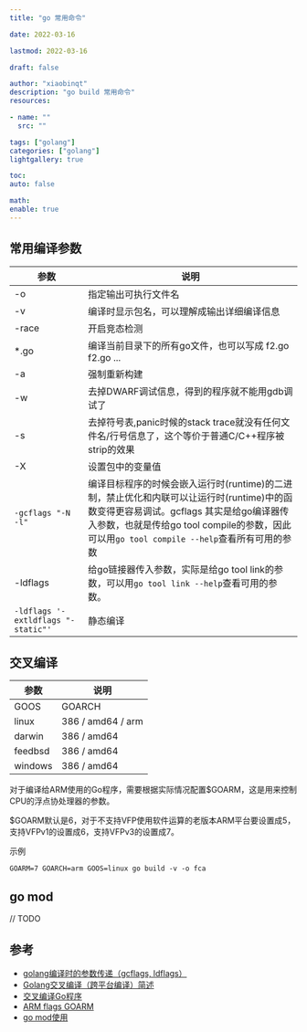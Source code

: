 ```yaml
---
title: "go 常用命令"

date: 2022-03-16

lastmod: 2022-03-16

draft: false

author: "xiaobinqt"
description: "go build 常用命令"
resources:

- name: ""
  src: ""

tags: ["golang"]
categories: ["golang"]
lightgallery: true

toc:
auto: false

math:
enable: true
---
```


## 常用编译参数

| 参数               | 说明                                                                                                                                                  |
|------------------|-----------------------------------------------------------------------------------------------------------------------------------------------------|
| -o               | 指定输出可执行文件名                                                                                                                                          |
| -v               | 编译时显示包名，可以理解成输出详细编译信息                                                                                                                               |
| -race            | 开启竞态检测                                                                                                                                              |
| *.go             | 编译当前目录下的所有go文件，也可以写成 f2.go f2.go ...                                                                                                                |
| -a               | 强制重新构建                                                                                                                                              |
| -w               | 去掉DWARF调试信息，得到的程序就不能用gdb调试了                                                                                                                         |
| -s               | 去掉符号表,panic时候的stack trace就没有任何文件名/行号信息了，这个等价于普通C/C++程序被strip的效果                                                                                     |
| -X               | 设置包中的变量值                                                                                                                                            |
| `-gcflags "-N -l"` | 编译目标程序的时候会嵌入运行时(runtime)的二进制，禁止优化和内联可以让运行时(runtime)中的函数变得更容易调试。gcflags 其实是给go编译器传入参数，也就是传给go tool compile的参数，因此可以用`go tool compile --help`查看所有可用的参数 |
| -ldflags         | 给go链接器传入参数，实际是给go tool link的参数，可以用`go tool link --help`查看可用的参数。                                                                                     |
| `-ldflags '-extldflags "-static"' `       | 静态编译                                                                                                                                                |

## 交叉编译

| 参数      | 说明                |                                                                   
|---------|-------------------|
| GOOS    | GOARCH            |
| linux   | 386 / amd64 / arm |
| darwin  | 386 / amd64       |
| feedbsd | 386 / amd64       |
| windows | 386 / amd64       |

对于编译给ARM使用的Go程序，需要根据实际情况配置$GOARM，这是用来控制CPU的浮点协处理器的参数。

$GOARM默认是6，对于不支持VFP使用软件运算的老版本ARM平台要设置成5，支持VFPv1的设置成6，支持VFPv3的设置成7。

示例

```shell
GOARM=7 GOARCH=arm GOOS=linux go build -v -o fca
```

## go mod

// TODO

## 参考

+ [golang编译时的参数传递（gcflags, ldflags）](https://studygolang.com/articles/23900)
+ [Golang交叉编译（跨平台编译）简述](https://blog.csdn.net/hx7013/article/details/91489642)
+ [交叉编译Go程序](https://holmesian.org/golang-cross-compile)
+ [ARM flags GOARM](https://github.com/goreleaser/goreleaser/issues/36)
+ [go mod使用](https://www.jianshu.com/p/760c97ff644c)